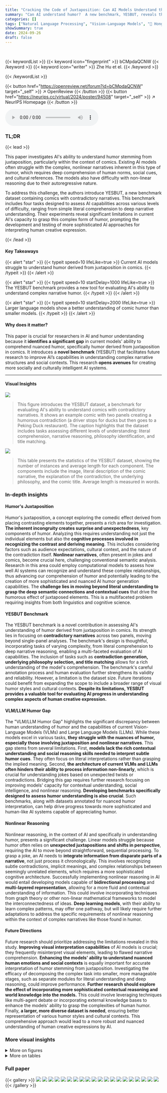 ```yaml
---
title: "Cracking the Code of Juxtaposition: Can AI Models Understand the Humorous Contradictions"
summary: "Can AI understand humor?  A new benchmark, YESBUT, reveals that even state-of-the-art models struggle with the nuanced humor of juxtaposed comics, highlighting the need for improved AI in understandin..."
categories: []
tags: ["Natural Language Processing", "Vision-Language Models", "🏢 Hong Kong Polytechnic University",]
showSummary: true
date: 2024-09-26
draft: false
---
```


<br>

{{< keywordList >}}
{{< keyword icon="fingerprint" >}} bCMpdaQCNW {{< /keyword >}}
{{< keyword icon="writer" >}} Zhe Hu et el. {{< /keyword >}}
 
{{< /keywordList >}}

{{< button href="https://openreview.net/forum?id=bCMpdaQCNW" target="_self" >}}
↗ OpenReview
{{< /button >}}
{{< button href="https://neurips.cc/virtual/2024/poster/94508" target="_self" >}}
↗ NeurIPS Homepage
{{< /button >}}


<audio controls>
    <source src="https://ai-paper-reviewer.com/bCMpdaQCNW/podcast.wav" type="audio/wav">
    Your browser does not support the audio element.
</audio>


### TL;DR


{{< lead >}}

This paper investigates AI's ability to understand humor stemming from juxtaposition, particularly within the context of comics.  Existing AI models often struggle with the complex, nonlinear narratives inherent in this type of humor, which requires deep comprehension of human norms, social cues, and cultural references. The models also have difficulty with non-linear reasoning due to their autoregressive nature.

To address this challenge, the authors introduce YESBUT, a new benchmark dataset containing comics with contradictory narratives.  This benchmark includes four tasks designed to assess AI capabilities across various levels of difficulty, ranging from simple literal comprehension to deep narrative understanding.  Their experiments reveal significant limitations in current AI's capacity to grasp this complex form of humor, prompting the development and testing of more sophisticated AI approaches for interpreting human creative expression.

{{< /lead >}}


#### Key Takeaways

{{< alert "star" >}}
{{< typeit speed=10 lifeLike=true >}} Current AI models struggle to understand humor derived from juxtaposition in comics. {{< /typeit >}}
{{< /alert >}}

{{< alert "star" >}}
{{< typeit speed=10 startDelay=1000 lifeLike=true >}} The YESBUT benchmark provides a new tool for evaluating AI's ability to understand complex narrative humor. {{< /typeit >}}
{{< /alert >}}

{{< alert "star" >}}
{{< typeit speed=10 startDelay=2000 lifeLike=true >}} Larger language models show a better understanding of comic humor than smaller models. {{< /typeit >}}
{{< /alert >}}

#### Why does it matter?
This paper is crucial for researchers in AI and humor understanding because it **identifies a significant gap** in current models' ability to comprehend nuanced humor, specifically humor derived from juxtaposition in comics.  It introduces a **novel benchmark** (YESBUT) that facilitates future research to improve AI’s capabilities in understanding complex narrative structures and social contexts. This research **opens avenues** for creating more socially and culturally intelligent AI systems. 

------
#### Visual Insights



![](https://ai-paper-reviewer.com/bCMpdaQCNW/figures_1_1.jpg)

> This figure introduces the YESBUT dataset, a benchmark for evaluating AI's ability to understand comics with contradictory narratives.  It shows an example comic with two panels creating a humorous contradiction (a driver stops for ducks but then goes to a Peking Duck restaurant).  The caption highlights that the dataset includes tasks assessing different levels of understanding: literal comprehension, narrative reasoning, philosophy identification, and title matching.





![](https://ai-paper-reviewer.com/bCMpdaQCNW/tables_4_1.jpg)

> This table presents the statistics of the YESBUT dataset, showing the number of instances and average length for each component.  The components include the image, literal description of the comic narrative, the explanation of the contradiction, the underlying philosophy, and the comic title.  Average length is measured in words.





### In-depth insights


#### Humor's Juxtaposition
Humor's juxtaposition, a concept exploring the comedic effect derived from placing contrasting elements together, presents a rich area for investigation. **The inherent incongruity creates surprise and unexpectedness**, key components of humor.  Analyzing this requires understanding not just the individual elements but also the **cognitive processes involved in recognizing the contrast and deriving meaning**.  This includes considering factors such as audience expectations, cultural context, and the nature of the contradiction itself.  **Nonlinear narratives**, often present in jokes and comics, become crucial here, challenging conventional semantic analysis.  Research in this area could employ computational models to assess how well AI systems can recognize and understand these complex relationships, thus advancing our comprehension of humor and potentially leading to the creation of more sophisticated and nuanced AI humor generation capabilities.  The **challenge lies in moving beyond literal understanding to grasp the deep semantic connections and contextual cues** that drive the humorous effect of juxtaposed elements. This is a multifaceted problem requiring insights from both linguistics and cognitive science.

#### YESBUT Benchmark
The YESBUT benchmark is a novel contribution in assessing AI's understanding of humor derived from juxtaposition in comics.  Its strength lies in focusing on **contradictory narratives** across two panels, moving beyond single-panel analyses.  The benchmark's design is thoughtful, incorporating tasks of varying complexity, from literal comprehension to deep narrative reasoning, enabling a multi-faceted evaluation of AI capabilities. The inclusion of tasks such as **contradiction generation, underlying philosophy selection, and title matching** allows for a rich understanding of the model's comprehension.  The benchmark's careful annotation process and human evaluation further strengthens its validity and reliability.  However, a limitation is the dataset size.  Future iterations could benefit from expanding the scope to include a broader range of visual humor styles and cultural contexts.  **Despite its limitations, YESBUT provides a valuable tool for evaluating AI progress in understanding complex aspects of human creative expression.**

#### VLM/LLM Humor Gap
The "VLM/LLM Humor Gap" highlights the significant discrepancy between human understanding of humor and the capabilities of current Vision-Language Models (VLMs) and Large Language Models (LLMs).  While these models excel in various tasks, **they struggle with the nuances of humor, especially those involving juxtaposition and nonlinear narratives**. This gap stems from several limitations. First, **models lack the rich contextual understanding and social reasoning skills needed to interpret subtle humor cues**. They often focus on literal interpretations rather than grasping the implied meaning. Second, **the architecture of current VLMs and LLMs often hinders their ability to process information non-linearly**, which is crucial for understanding jokes based on unexpected twists or contradictions.  Bridging this gap requires further research focusing on improving models' capacity for contextual understanding, social intelligence, and nonlinear reasoning.  **Developing benchmarks specifically designed to assess humor understanding is also crucial**. Such benchmarks, along with datasets annotated for nuanced humor interpretation, can help drive progress towards more sophisticated and human-like AI systems capable of appreciating humor.

#### Nonlinear Reasoning
Nonlinear reasoning, in the context of AI and specifically in understanding humor, presents a significant challenge.  Linear models struggle because humor often relies on **unexpected juxtapositions and shifts in perspective**, requiring the AI to move beyond straightforward, sequential processing.  To grasp a joke, an AI needs to **integrate information from disparate parts of a narrative**, not just process it chronologically. This involves recognizing subtle contradictions, implicit meanings, and complex relationships between seemingly unrelated elements, which requires a more sophisticated cognitive architecture.  Successfully implementing nonlinear reasoning in AI would entail developing models capable of **bidirectional processing** and **multi-layered representation**, allowing for a more fluid and contextual understanding of information.  This could involve incorporating techniques from graph theory or other non-linear mathematical frameworks to model the interconnectedness of ideas.  **Deep learning models**, with their ability to learn complex patterns, may offer one pathway, but will likely require further adaptations to address the specific requirements of nonlinear reasoning within the context of complex narratives like those found in humor.

#### Future Directions
Future research should prioritize addressing the limitations revealed in this study.  **Improving visual interpretation capabilities** of AI models is crucial; they frequently misinterpret visual elements, leading to flawed narrative comprehension.  **Enhancing the models' ability to understand nuanced human emotions and social contexts** is equally important for accurate interpretation of humor stemming from juxtaposition. Investigating the efficacy of decomposing the complex task into smaller, more manageable stages, such as separate modules for literal understanding and deep reasoning, could improve performance.  **Further research should explore the effect of incorporating more sophisticated contextual reasoning and world knowledge into the models.** This could involve leveraging techniques like multi-agent debate or incorporating external knowledge bases to enhance the models' ability to grasp the complexities of human humor. Finally, **a larger, more diverse dataset is needed**, ensuring better representation of various humor styles and cultural contexts. This comprehensive approach would lead to a more robust and nuanced understanding of human creative expressions by AI.


### More visual insights

<details>
<summary>More on figures
</summary>


![](https://ai-paper-reviewer.com/bCMpdaQCNW/figures_3_1.jpg)

> This figure illustrates the data annotation pipeline used in the YESBUT dataset creation.  It details the three steps involved: 1) Narrative Description Writing (including literal description and contradiction identification), 2) Deep Content Writing (including underlying philosophies and title generation), and 3) Quality Check (ensuring bias reduction, length control, style consistency and readability). The figure shows example annotations for each component, highlighting positive (Pos) and negative (Neg) options for the underlying philosophy and title selection tasks.  This visual representation clearly outlines the multi-stage process of generating high-quality annotations for the YESBUT dataset, emphasizing both human and AI collaboration.


![](https://ai-paper-reviewer.com/bCMpdaQCNW/figures_6_1.jpg)

> This figure presents the results of a human evaluation assessing the quality of literal descriptions and contradiction generations produced by different vision language models.  The evaluation metrics used were Correctness, Completeness, and Faithfulness for literal descriptions, and Correctness and Faithfulness for contradiction generation.  The bars represent the average scores for each model across these metrics.  The figure visually demonstrates the relative performance of various models on these two tasks, indicating variations in their ability to accurately and comprehensively capture the narrative nuances and contradictory elements in comic strips.


![](https://ai-paper-reviewer.com/bCMpdaQCNW/figures_7_1.jpg)

> This figure displays the results of experiments using different Large Language Models (LLMs) with varying image descriptions as input.  The x-axis shows the different LLMs used: Mistral-7B, Llama3-8B, and ChatGPT. The y-axis represents the accuracy percentages for both Philosophy Selection and Title Matching tasks.  The bars for each LLM represent three conditions: using the LLaVA1.6-7B generated descriptions, the LLaVA1.6-13B generated descriptions, and finally, using human-written oracle descriptions. The figure demonstrates how the quality of the input description affects the performance of LLMs in the deep reasoning tasks.


![](https://ai-paper-reviewer.com/bCMpdaQCNW/figures_7_2.jpg)

> This figure displays the results of experiments evaluating the performance of various Vision-Language Models (VLMs) on two tasks: Underlying Philosophy Selection and Title Matching.  Two sets of results are shown for each model. The first uses only the image as input to the model. The second uses both the image and a human-written, 'oracle', description of the comic's literal narrative as input.  The bar chart shows that in both tasks, augmenting the model input with the oracle description significantly improves the model's accuracy.


![](https://ai-paper-reviewer.com/bCMpdaQCNW/figures_8_1.jpg)

> This figure introduces the YESBUT dataset, a benchmark for evaluating AI models' ability to understand comics with contradictory narratives.  It shows an example comic with two panels creating a humorous contradiction (a driver stopping for ducks, then going to a Peking Duck restaurant).  The caption highlights that the dataset includes tasks assessing different levels of comprehension, from literal understanding to deeper narrative reasoning.  These tasks include writing a literal description, identifying the contradiction, selecting the underlying philosophy, and matching the comic with an appropriate title.


![](https://ai-paper-reviewer.com/bCMpdaQCNW/figures_15_1.jpg)

> This figure introduces the YESBUT dataset, which contains comics with two panels that create humorous contradictions.  The dataset is designed to assess AI's ability to understand humor through juxtaposition.  The example comic shows a driver stopping for ducks to cross the road (Yes), then going to a Peking Duck restaurant (But), highlighting the contradiction between showing compassion for live ducks and consuming them as food.  Three tasks evaluate AI performance: understanding the narrative, selecting the underlying philosophy, and matching a title to the comic.


![](https://ai-paper-reviewer.com/bCMpdaQCNW/figures_16_1.jpg)

> The figure shows a sample comic from the YESBUT dataset, which is used to evaluate AI models' ability to understand humor in comics using juxtaposition.  The comic consists of two panels that present a contradictory narrative, creating a humorous effect. The figure also illustrates the different tasks included in the YESBUT benchmark. These tasks assess AI capabilities in recognizing and interpreting the humor in the comic, at varying levels of difficulty, from literal content comprehension to deep narrative reasoning.  The tasks range from generating a description of the literal content to identifying the underlying philosophical theme or title that best fits the comic's overall meaning.


![](https://ai-paper-reviewer.com/bCMpdaQCNW/figures_18_1.jpg)

> This figure introduces the YESBUT dataset, which is a benchmark for evaluating AI models' ability to understand humor in comics. The dataset consists of two-panel comics with contradictory narratives. The figure shows an example comic, along with descriptions of tasks designed to assess different levels of comprehension—from literal understanding to deeper narrative reasoning.


![](https://ai-paper-reviewer.com/bCMpdaQCNW/figures_18_2.jpg)

> This figure introduces the YESBUT dataset, which contains comics with two panels that present contradictory narratives.  The example comic shows a driver stopping for ducks to cross the road (panel 1, 'Yes') and then going to a Peking Duck restaurant (panel 2, 'But'), highlighting a humorous contradiction. The dataset is used to assess AI models' ability to understand humor from juxtaposition in comics.  The figure also details three tasks designed to evaluate different levels of comprehension: narrative understanding, underlying philosophy selection and title matching. Each task requires a different level of deep reasoning and understanding of the comic.


![](https://ai-paper-reviewer.com/bCMpdaQCNW/figures_19_1.jpg)

> This figure introduces the YESBUT dataset, which contains comics with two panels that create a humorous contradiction.  The dataset is used to assess AI models' ability to understand this type of humor. The caption highlights that the dataset is used for evaluating AI's capabilities in various tasks, including narrative understanding, selecting the underlying philosophy, and title matching, thus testing different levels of comic comprehension.


</details>




<details>
<summary>More on tables
</summary>


![](https://ai-paper-reviewer.com/bCMpdaQCNW/tables_5_1.jpg)
> This table presents the main results of the experiments conducted in the paper. It shows the performance of various large language models (LLMs) and large vision-language models (VLMs) on four different tasks related to understanding comics: Literal Description, Contradiction, Underlying Philosophy Selection, and Title Matching. The results are presented in terms of accuracy (%) for the philosophy and title tasks, and BERT score (recall), BLEURT (BLT), and GPT evaluation score for the literal description and contradiction tasks. The best and second-best scores for each task and model are highlighted in bold and underlined, respectively.  The table allows for a direct comparison of model performance across different tasks and model types.

![](https://ai-paper-reviewer.com/bCMpdaQCNW/tables_8_1.jpg)
> This table presents the main results of the experiments conducted in the paper.  It shows the performance of various large language models (LLMs) and large vision-language models (VLMs) on four different tasks related to understanding comics: Literal Description, Contradiction Generation, Underlying Philosophy Selection, and Title Matching. The metrics used to evaluate performance vary depending on the task and include accuracy, BERT score, BLEURT score and GPT evaluation scores. The table highlights the superior performance of commercial models (GPT-4, Claude-3) compared to open-sourced models, especially in the more complex tasks involving deep reasoning.  The inclusion of oracle comic descriptions is also examined, showcasing their positive impact on overall performance.

![](https://ai-paper-reviewer.com/bCMpdaQCNW/tables_15_1.jpg)
> This table presents statistics for the YESBUT dataset, showing the number of samples for each component (image, literal description, contradiction, philosophy, and title) and the average length (in words) of the literal descriptions.

</details>




### Full paper

{{< gallery >}}
<img src="https://ai-paper-reviewer.com/bCMpdaQCNW/1.png" class="grid-w50 md:grid-w33 xl:grid-w25" />
<img src="https://ai-paper-reviewer.com/bCMpdaQCNW/2.png" class="grid-w50 md:grid-w33 xl:grid-w25" />
<img src="https://ai-paper-reviewer.com/bCMpdaQCNW/3.png" class="grid-w50 md:grid-w33 xl:grid-w25" />
<img src="https://ai-paper-reviewer.com/bCMpdaQCNW/4.png" class="grid-w50 md:grid-w33 xl:grid-w25" />
<img src="https://ai-paper-reviewer.com/bCMpdaQCNW/5.png" class="grid-w50 md:grid-w33 xl:grid-w25" />
<img src="https://ai-paper-reviewer.com/bCMpdaQCNW/6.png" class="grid-w50 md:grid-w33 xl:grid-w25" />
<img src="https://ai-paper-reviewer.com/bCMpdaQCNW/7.png" class="grid-w50 md:grid-w33 xl:grid-w25" />
<img src="https://ai-paper-reviewer.com/bCMpdaQCNW/8.png" class="grid-w50 md:grid-w33 xl:grid-w25" />
<img src="https://ai-paper-reviewer.com/bCMpdaQCNW/9.png" class="grid-w50 md:grid-w33 xl:grid-w25" />
<img src="https://ai-paper-reviewer.com/bCMpdaQCNW/10.png" class="grid-w50 md:grid-w33 xl:grid-w25" />
<img src="https://ai-paper-reviewer.com/bCMpdaQCNW/11.png" class="grid-w50 md:grid-w33 xl:grid-w25" />
<img src="https://ai-paper-reviewer.com/bCMpdaQCNW/12.png" class="grid-w50 md:grid-w33 xl:grid-w25" />
<img src="https://ai-paper-reviewer.com/bCMpdaQCNW/13.png" class="grid-w50 md:grid-w33 xl:grid-w25" />
<img src="https://ai-paper-reviewer.com/bCMpdaQCNW/14.png" class="grid-w50 md:grid-w33 xl:grid-w25" />
<img src="https://ai-paper-reviewer.com/bCMpdaQCNW/15.png" class="grid-w50 md:grid-w33 xl:grid-w25" />
<img src="https://ai-paper-reviewer.com/bCMpdaQCNW/16.png" class="grid-w50 md:grid-w33 xl:grid-w25" />
<img src="https://ai-paper-reviewer.com/bCMpdaQCNW/17.png" class="grid-w50 md:grid-w33 xl:grid-w25" />
<img src="https://ai-paper-reviewer.com/bCMpdaQCNW/18.png" class="grid-w50 md:grid-w33 xl:grid-w25" />
<img src="https://ai-paper-reviewer.com/bCMpdaQCNW/19.png" class="grid-w50 md:grid-w33 xl:grid-w25" />
<img src="https://ai-paper-reviewer.com/bCMpdaQCNW/20.png" class="grid-w50 md:grid-w33 xl:grid-w25" />
{{< /gallery >}}